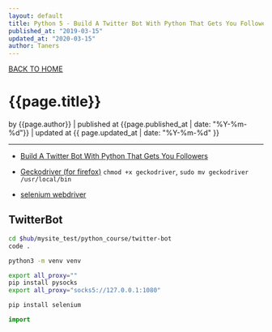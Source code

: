 ```yaml
---
layout: default
title: Python 5 - Build A Twitter Bot With Python That Gets You Followers
published_at: "2019-03-15"
updated_at: "2020-03-15"
author: Taners
---
```


[BACK TO HOME](https://tane-rs.github.io)

# {{page.title}}

by {{page.author}} |
published at {{page.published_at | date: "%Y-%m-%d"}} |
updated at {{ page.updated_at | date: "%Y-%m-%d" }}

---

- [Build A Twitter Bot With Python That Gets You Followers](https://www.youtube.com/watch?v=7ovFudqFB0Q&list=PLDyQo7g0_nsULCDha3lv7rw2t6AnhNTHV&index=2)

- [Geckodriver (for firefox)](https://github.com/mozilla/geckodriver/releases) `chmod +x geckodriver`, `sudo mv geckodriver /usr/local/bin`

- [selenium webdriver](https://pythonspot.com/selenium-webdriver/)


## TwitterBot

```bash
cd $hub/mysite_test/python_course/twitter-bot
code .

python3 -m venv venv

export all_proxy=""
pip install pysocks
export all_proxy="socks5://127.0.0.1:1080"

pip install selenium
```

```py
import
```